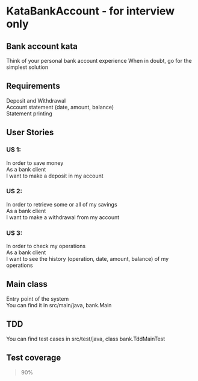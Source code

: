 # KataBankAccount - for interview only

## Bank account kata  
Think of your personal bank account experience When in doubt, go for the simplest solution  
  
## Requirements  
Deposit and Withdrawal  
Account statement (date, amount, balance)  
Statement printing  
  
## User Stories  
  
### US 1:  
In order to save money  
As a bank client  
I want to make a deposit in my account  
  
### US 2:  
In order to retrieve some or all of my savings  
As a bank client  
I want to make a withdrawal from my account  
  
### US 3:  
In order to check my operations  
As a bank client  
I want to see the history (operation, date, amount, balance) of my operations  

## Main class  
Entry point of the system   
You can find it in src/main/java, bank.Main  

## TDD  
You can find test cases in src/test/java, class bank.TddMainTest  
 
## Test coverage 
>90%  

